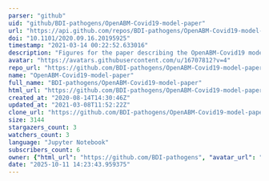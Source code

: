 ```yaml
---
parser: "github"
uid: "github/BDI-pathogens/OpenABM-Covid19-model-paper"
url: "https://api.github.com/repos/BDI-pathogens/OpenABM-Covid19-model-paper"
doi: "10.1101/2020.09.16.20195925"
timestamp: "2021-03-14 00:22:52.633016"
description: "Figures for the paper describing the OpenABM-Covid19 model"
avatar: "https://avatars.githubusercontent.com/u/16707812?v=4"
repo_url: "https://github.com/BDI-pathogens/OpenABM-Covid19-model-paper"
name: "OpenABM-Covid19-model-paper"
full_name: "BDI-pathogens/OpenABM-Covid19-model-paper"
html_url: "https://github.com/BDI-pathogens/OpenABM-Covid19-model-paper"
created_at: "2020-08-14T14:30:46Z"
updated_at: "2021-03-08T11:52:22Z"
clone_url: "https://github.com/BDI-pathogens/OpenABM-Covid19-model-paper.git"
size: 3144
stargazers_count: 3
watchers_count: 3
language: "Jupyter Notebook"
subscribers_count: 6
owner: {"html_url": "https://github.com/BDI-pathogens", "avatar_url": "https://avatars.githubusercontent.com/u/16707812?v=4", "login": "BDI-pathogens", "type": "Organization"}
date: "2025-10-11 14:23:43.959375"
---
```

